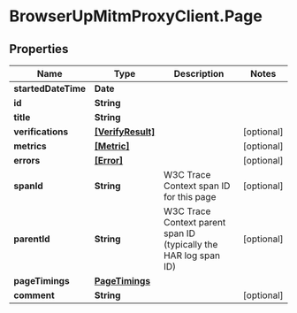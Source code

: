 # BrowserUpMitmProxyClient.Page

## Properties

Name | Type | Description | Notes
------------ | ------------- | ------------- | -------------
**startedDateTime** | **Date** |  | 
**id** | **String** |  | 
**title** | **String** |  | 
**verifications** | [**[VerifyResult]**](VerifyResult.md) |  | [optional] 
**metrics** | [**[Metric]**](Metric.md) |  | [optional] 
**errors** | [**[Error]**](Error.md) |  | [optional] 
**spanId** | **String** | W3C Trace Context span ID for this page | [optional] 
**parentId** | **String** | W3C Trace Context parent span ID (typically the HAR log span ID) | [optional] 
**pageTimings** | [**PageTimings**](PageTimings.md) |  | 
**comment** | **String** |  | [optional] 



